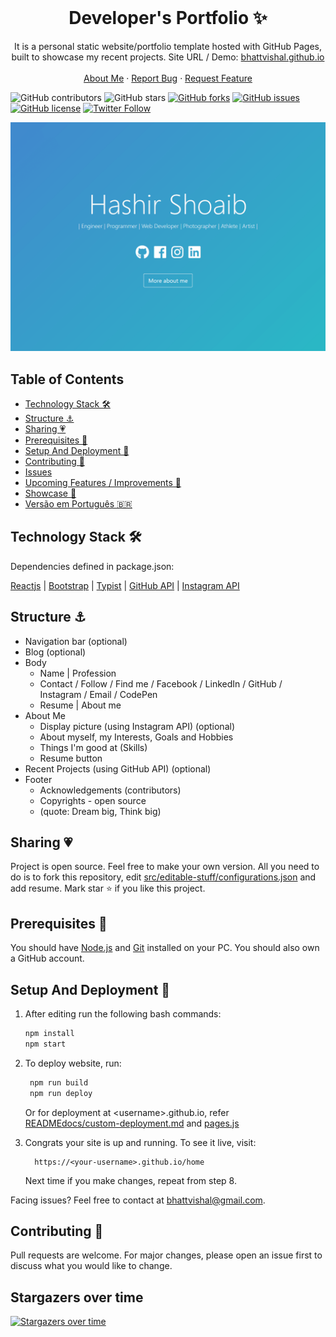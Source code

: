 <!-- PROJECT LOGO -->
<br />
<p align="center">
  <h1 align="center">Developer's Portfolio ✨</h1>

  <p align="center">
    It is a personal static website/portfolio template hosted with GitHub Pages, built to showcase my recent projects. Site URL / Demo: 
    <a href="https://bhattvishal.github.io">bhattvishal.github.io</a>
    <br />
    <br />
    <a href="https://bhattvishal.com">About Me</a>
    ·
    <a href="https://github.com/bhattvishal/home/issues">Report Bug</a>
    ·
    <a href="https://github.com/bhattvishal/home/issues">Request Feature</a>
  </p>
</p>

![GitHub contributors](https://img.shields.io/github/contributors/bhattvishal/home?color=ffcc66&style=for-the-badge)
![GitHub stars](https://img.shields.io/github/stars/bhattvishal/home?color=ffcc66&style=for-the-badge)
[![GitHub forks](https://img.shields.io/github/forks/bhattvishal/home?style=for-the-badge)](https://github.com/bhattvishal/star_book/network)
[![GitHub issues](https://img.shields.io/github/issues/bhattvishal/home?color=ffcc66&style=for-the-badge)](https://github.com/bhattvishal/star_book/issues)
[![GitHub license](https://img.shields.io/github/license/bhattvishal/home?style=for-the-badge)](https://github.com/bhattvishal/home/blob/master/LICENSE)
[![Twitter Follow](https://img.shields.io/twitter/follow/bhattvishal?color=ffcc66&logo=twitter&logoColor=ffffff&style=for-the-badge)](https://twitter.com/bhattvishal)

[![Site preview](/public/social-image.png)](https://bhattvishal.github.io/)

## Table of Contents

- [Technology Stack 🛠️](#technology-stack-)
- [Structure ⚓](#structure-)
- [Sharing 💗](#sharing-)
- [Prerequisites 🍪](#prerequisites-)
- [Setup And Deployment 🔧](#setup-and-deployment-)
- [Contributing 🙌](#contributing-)
- [Issues](#issues)
- [Upcoming Features / Improvements 🔗](#upcoming-features-/-improvements-)
- [Showcase 🚀](#showcase-)
- [Versão em Português :brazil:](#versao-em-portugues-)

## Technology Stack 🛠️

Dependencies defined in package.json:

[Reactjs](https://reactjs.org/)
| [Bootstrap](https://getbootstrap.com/)
| [Typist](https://github.com/jstejada/react-typist)
| [GitHub API](https://developer.github.com/v3/repos/)
| [Instagram API](https://www.instagram.com/developer/embedding/)

## Structure ⚓

- Navigation bar (optional)
- Blog (optional)
- Body
  - Name | Profession
  - Contact / Follow / Find me / Facebook / LinkedIn / GitHub / Instagram / Email / CodePen
  - Resume | About me
- About Me
  - Display picture (using Instagram API) (optional)
  - About myself, my Interests, Goals and Hobbies
  - Things I'm good at (Skills)
  - Resume button
- Recent Projects (using GitHub API) (optional)
- Footer
  - Acknowledgements (contributors)
  - Copyrights - open source
  - (quote: Dream big, Think big)

## Sharing 💗

Project is open source. Feel free to make your own version. All you need to do is to fork this repository, edit [src/editable-stuff/configurations.json](./src/editable-stuff/configurations.json) and add resume. Mark star ⭐ if you like this project.

## Prerequisites 🍪

You should have [Node.js](https://nodejs.org/en/) and [Git](https://git-scm.com/) installed on your PC. You should also own a GitHub account.

## Setup And Deployment 🔧

1. After editing run the following bash commands:

   ```bash
   npm install
   npm start
   ```

2. To deploy website, run:

   ```bash
    npm run build
    npm run deploy
   ```

   Or for deployment at \<username>.github.io, refer [READMEdocs/custom-deployment.md](./READMEdocs/custom-deployment.md) and [pages.js](./pages.js)

3. Congrats your site is up and running. To see it live, visit:

   ```https
     https://<your-username>.github.io/home
   ```

   Next time if you make changes, repeat from step 8.

Facing issues? Feel free to contact at bhattvishal@gmail.com.

## Contributing 🙌

Pull requests are welcome. For major changes, please open an issue first to discuss what you would like to change.

## Stargazers over time

[![Stargazers over time](https://starchart.cc/bhattvishal/home.svg)](https://starchart.cc/bhattvishal/home)
